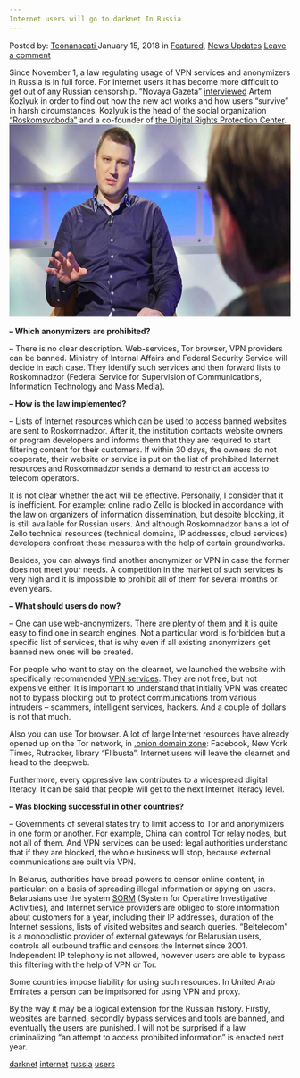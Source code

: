 ```yaml
---
Internet users will go to darknet In Russia
---
```

<article class="post-listing post-24421 post type-post status-publish format-standard has-post-thumbnail hentry 
 tag-darknet tag-internet tag-russia tag-users">
<div class="post-inner">
<span>Posted by: <a href="https://www.deepdotweb.com/author/teonanacati/" title="">Teonanacati </a></span>
<span>January 15, 2018</span>
<span>in <a href="https://www.deepdotweb.com/category/deepdot-news/" rel="category tag">Featured</a>, <a href="https://www.deepdotweb.com/category/news-updates/" rel="category tag">News Updates</a></span>
<span><a href="https://www.deepdotweb.com/2018/01/15/internet-users-will-go-to-darknet/#respond">Leave a comment</a></span>


<p>Since November 1, a law regulating usage of VPN services and anonymizers in Russia is in full force. For Internet users it has become more difficult to get out of any Russian censorship. &#8220;Novaya Gazeta&#8221; <a href="https://www.novayagazeta.ru/articles/2017/11/03/74444-polzovateli-budut-utekat-v-darknet">interviewed</a> Artem Kozlyuk in order to find out how the new act works and how users &#8220;survive&#8221; in harsh circumstances. Kozlyuk is the head of the social organization <a href="https://roskomsvoboda.org/">&#8220;Roskomsvoboda&#8221;</a> and a co-founder of <a href="https://digitalrights.center/">the Digital Rights Protection Center</a>.<img class="wp-image-24424 aligncenter" src="/imgs/2018/01/word-image-23.jpeg" width="615" height="344" /></p>
<p><strong> &#8211; Which anonymizers are prohibited?</strong></p>
<p>&#8211; There is no clear description. Web-services, Tor browser, VPN providers can be banned. Ministry of Internal Affairs and Federal Security Service will decide in each case. They identify such services and then forward lists to Roskomnadzor (Federal Service for Supervision of Communications, Information Technology and Mass Media).</p>
<p><strong>&#8211; How is the law implemented?</strong></p>
<p>&#8211; Lists of Internet resources which can be used to access banned websites are sent to Roskomnadzor. After it, the institution contacts website owners or program developers and informs them that they are required to start filtering content for their customers. If within 30 days, the owners do not cooperate, their website or service is put on the list of prohibited Internet resources and Roskomnadzor sends a demand to restrict an access to telecom operators.</p>
<p>It is not clear whether the act will be effective. Personally, I consider that it is inefficient. For example: online radio Zello is blocked in accordance with the law on organizers of information dissemination, but despite blocking, it is still available for Russian users. And although Roskomnadzor bans a lot of Zello technical resources (technical domains, IP addresses, cloud services) developers confront these measures with the help of certain groundworks.</p>
<p>Besides, you can always find another anonymizer or VPN in case the former does not meet your needs. A competition in the market of such services is very high and it is impossible to prohibit all of them for several months or even years.</p>
<p><strong> &#8211; What should users do now?</strong></p>
<p>&#8211; One can use web-anonymizers. There are plenty of them and it is quite easy to find one in search engines. Not a particular word is forbidden but a specific list of services, that is why even if all existing anonymizers get banned new ones will be created.</p>
<p>For people who want to stay on the clearnet, we launched the website with specifically recommended <a href="https://www.deepdotweb.com/vpn-comparison-chart/">VPN services</a>. They are not free, but not expensive either. It is important to understand that initially VPN was created not to bypass blocking but to protect communications from various intruders &#8211; scammers, intelligent services, hackers. And a couple of dollars is not that much.</p>
<p>Also you can use Tor browser. A lot of large Internet resources have already opened up on the Tor network, in <a href="https://www.deepdotweb.com/how-to-access-onion-sites/">.onion domain zone</a>: Facebook, New York Times, Rutracker, library &#8220;Flibusta&#8221;. Internet users will leave the clearnet and head to the deepweb.</p>
<p>Furthermore, every oppressive law contributes to a widespread digital literacy. It can be said that people will get to the next Internet literacy level.</p>
<p><strong> &#8211; Was blocking successful in other countries?</strong></p>
<p>&#8211; Governments of several states try to limit access to Tor and anonymizers in one form or another. For example, China can control Tor relay nodes, but not all of them. And VPN services can be used: legal authorities understand that if they are blocked, the whole business will stop, because external communications are built via VPN.</p>
<p>In Belarus, authorities have broad powers to censor online content, in particular: on a basis of spreading illegal information or spying on users. Belarusians use the system <a href="https://en.wikipedia.org/wiki/SORM">SORM</a> (System for Operative Investigative Activities), and Internet service providers are obliged to store information about customers for a year, including their IP addresses, duration of the Internet sessions, lists of visited websites and search queries. &#8220;Beltelecom&#8221; is a monopolistic provider of external gateways for Belarusian users, controls all outbound traffic and censors the Internet since 2001. Independent IP telephony is not allowed, however users are able to bypass this filtering with the help of VPN or Tor.</p>
<p>Some countries impose liability for using such resources. In United Arab Emirates a person can be imprisoned for using VPN and proxy.</p>
<p><a id="post-24421-_gjdgxs"></a> By the way it may be a logical extension for the Russian history. Firstly, websites are banned, secondly bypass services and tools are banned, and eventually the users are punished. I will not be surprised if a law criminalizing &#8220;an attempt to access prohibited information&#8221; is enacted next year.</p>
</div>
<a href="https://www.deepdotweb.com/tag/darknet/" rel="tag">darknet</a> <a href="https://www.deepdotweb.com/tag/internet/" rel="tag">internet</a> <a href="https://www.deepdotweb.com/tag/russia/" rel="tag">russia</a> <a href="https://www.deepdotweb.com/tag/users/" rel="tag">users</a></span> <span style="display:none" class="updated">2018-01-15<a href="https://www.deepdotweb.com/author/teonanacati/" title="Posts by Teonanacati" rel="author">Teonanacati</a></strong></div>
</div>
</article>

